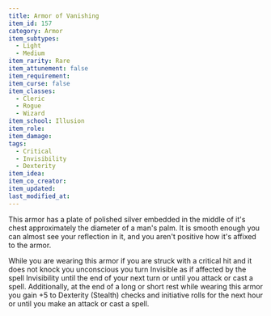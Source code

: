 ```yaml
---
title: Armor of Vanishing
item_id: 157
category: Armor
item_subtypes:
  - Light
  - Medium
item_rarity: Rare
item_attunement: false
item_requirement:
item_curse: false
item_classes:
  - Cleric
  - Rogue
  - Wizard
item_school: Illusion
item_role:
item_damage:
tags:
  - Critical
  - Invisibility
  - Dexterity
item_idea:
item_co_creator:
item_updated:
last_modified_at:
---
```


This armor has a plate of polished silver embedded in the middle of it's chest approximately the diameter of a man's palm. It is smooth enough you can almost see your reflection in it, and you aren't positive how it's affixed to the armor.

While you are wearing this armor if you are struck with a critical hit and it does not knock you unconscious you turn Invisible as if affected by the spell Invisibility until the end of your next turn or until you attack or cast a spell.
Additionally, at the end of a long or short rest while wearing this armor you gain +5 to Dexterity (Stealth) checks and initiative rolls for the next hour or until you make an attack or cast a spell.
